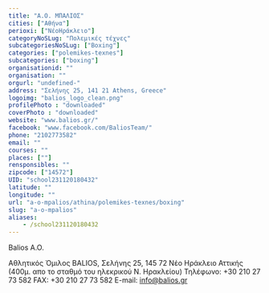```yaml
---
title: "Α.Ο. ΜΠΑΛΙΟΣ"
cities: ["Αθήνα"]
perioxi: ["ΝέοΗράκλειο"]
categoryNoSLug: "Πολεμικές τέχνες"
subcategoriesNoSLug: ["Boxing"]
categories: ["polemikes-texnes"]
subcategories: ["boxing"]
organisationid: ""
organisation: ""
orgurl: "undefined-"
address: "Σελήνης 25, 141 21 Athens, Greece"
logoimg: "balios_logo_clean.png"
profilePhoto : "downloaded"
coverPhoto : "downloaded"
website: "www.balios.gr/"
facebook: "www.facebook.com/BaliosTeam/"
phone: "2102773582"
email: ""
courses: ""
places: [""]
rensponsibles: ""
zipcode: ["14572"]
UID: "school231120180432"
latitude: ""
longitude: ""
url: "a-o-mpalios/athina/polemikes-texnes/boxing"
slug: "a-o-mpalios"
aliases:
    - /school231120180432
---
```



Balios A.O.

Αθλητικός Όμιλος BALIOS, Σελήνης 25, 145 72 Νέο Ηράκλειο Αττικής (400μ. απο το σταθμό του ηλεκρικού Ν. Ηρακλείου) Τηλέφωνο: +30 210 27 73 582 FAX: +30 210 27 73 582 E-mail: info@balios.gr